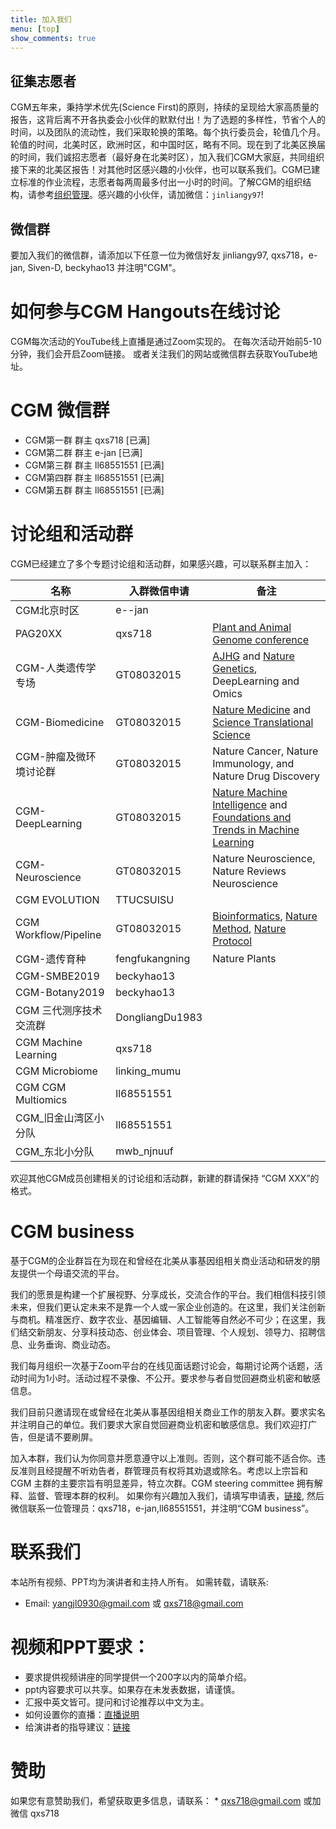 ```yaml
---
title: 加入我们
menu: [top]
show_comments: true
---
```


## 征集志愿者

CGM五年来，秉持学术优先(Science First)的原则，持续的呈现给大家高质量的报告，这背后离不开各执委会小伙伴的默默付出！为了选题的多样性，节省个人的时间，以及团队的流动性，我们采取轮换的策略。每个执行委员会，轮值几个月。轮值的时间，北美时区，欧洲时区，和中国时区，略有不同。现在到了北美区换届的时间，我们诚招志愿者（最好身在北美时区），加入我们CGM大家庭，共同组织接下来的北美区报告！对其他时区感兴趣的小伙伴，也可以联系我们。CGM已建立标准的作业流程，志愿者每两周最多付出一小时的时间。了解CGM的组织结构，请参考[组织管理](https://cgmonline.co/cgmec/)。感兴趣的小伙伴，请加微信：`jinliangy97`!

## 微信群

要加入我们的微信群，请添加以下任意一位为微信好友 jinliangy97, qxs718，e-jan, Siven-D, beckyhao13 并注明"CGM"。


# 如何参与CGM Hangouts在线讨论

CGM每次活动的YouTube线上直播是通过Zoom实现的。
在每次活动开始前5-10分钟，我们会开启Zoom链接。
或者关注我们的网站或微信群去获取YouTube地址。

# CGM 微信群
- CGM第一群 群主 qxs718 [已满]
- CGM第二群 群主 e-jan [已满] 
- CGM第三群 群主 ll68551551 [已满] 
- CGM第四群 群主 ll68551551 [已满]
- CGM第五群 群主 ll68551551 [已满]

# 讨论组和活动群
CGM已经建立了多个专题讨论组和活动群，如果感兴趣，可以联系群主加入：

名称    | 入群微信申请     | 备注    
 ------ | -------------- | ------ 
CGM北京时区 | e--jan |
PAG20XX              | qxs718          | [Plant and Animal Genome conference](http://www.intlpag.org) 
CGM-人类遗传学专场 | GT08032015 | [AJHG](https://www.cell.com/ajhg/home) and [Nature Genetics](https://www.nature.com/ng/), DeepLearning and Omics
CGM-Biomedicine | GT08032015 | [Nature Medicine](https://www.nature.com/nm/) and [Science Translational Science](https://www.science.org/journal/stm)
CGM-肿瘤及微环境讨论群 | GT08032015 | Nature Cancer, Nature Immunology, and Nature Drug Discovery
CGM-DeepLearning | GT08032015 | [Nature Machine Intelligence](https://www.nature.com/natmachintell/) and [Foundations and Trends in Machine Learning]([https://www.science.org/journal/stm](https://www.scimagojr.com/journalsearch.php?q=19300156903&tip=sid&clean=0))
CGM-Neuroscience |GT08032015 | Nature Neuroscience, Nature Reviews Neuroscience
CGM EVOLUTION | TTUCSUISU |
CGM Workflow/Pipeline | GT08032015 | [Bioinformatics](https://academic.oup.com/bioinformatics), [Nature Method](https://www.nature.com/nmeth/), [Nature Protocol](https://www.nature.com/nprot/)
CGM-遗传育种| fengfukangning | Nature Plants
CGM-SMBE2019|beckyhao13|
CGM-Botany2019|beckyhao13|
CGM 三代测序技术交流群  | DongliangDu1983 |   
CGM Machine Learning | qxs718          |   
CGM Microbiome|linking_mumu|
CGM CGM Multiomics|ll68551551|
CGM_旧金山湾区小分队 |ll68551551|
CGM_东北小分队|mwb_njnuuf|

欢迎其他CGM成员创建相关的讨论组和活动群，新建的群请保持 “CGM XXX”的格式。

# CGM business
基于CGM的企业群旨在为现在和曾经在北美从事基因组相关商业活动和研发的朋友提供一个母语交流的平台。

我们的愿景是构建一个扩展视野、分享成长，交流合作的平台。我们相信科技引领未来，但我们更认定未来不是靠一个人或一家企业创造的。在这里，我们关注创新与商机。精准医疗、数字农业、基因编辑、人工智能等自然必不可少；在这里，我们结交新朋友、分享科技动态、创业体会、项目管理、个人规划、领导力、招聘信息、业务垂询、商业动态。

我们每月组织一次基于Zoom平台的在线见面话题讨论会，每期讨论两个话题，活动时间为1小时。活动过程不录像、不公开。要求参与者自觉回避商业机密和敏感信息。

我们目前只邀请现在或曾经在北美从事基因组相关商业工作的朋友入群。要求实名并注明自己的单位。我们要求大家自觉回避商业机密和敏感信息。我们欢迎打广告，但是请不要刷屏。
 
加入本群，我们认为你同意并愿意遵守以上准则。否则，这个群可能不适合你。违反准则且经提醒不听劝告者，群管理员有权将其劝退或除名。考虑以上宗旨和CGM 主群的主要宗旨有明显差异，特立次群。CGM steering committee 拥有解释、监督、管理本群的权利。
如果你有兴趣加入我们，请填写申请表，[链接](https://forms.gle/GnvnQLLdAoSD21tq5), 然后微信联系一位管理员：qxs718，e-jan,ll68551551，并注明“CGM business”。
 
# 联系我们

本站所有视频、PPT均为演讲者和主持人所有。 如需转载，请联系:  
- Email: yangjl0930@gmail.com 或 qxs718@gmail.com

# 视频和PPT要求：

- 要求提供视频讲座的同学提供一个200字以内的简单介绍。
- ppt内容要求可以共享。如果存在未发表数据，请谨慎。
- 汇报中英文皆可。提问和讨论推荐以中文为主。
- 如何设置你的直播：[直播说明](ttps://docs.google.com/document/d/1fxmuZwoLearelWj2G1jK_wGcFdSQQ_0wVWC1YwgjkcM/edit?usp=sharing)
- 给演讲者的指导建议：[链接](https://docs.google.com/document/d/1pGoB_LCvdC84P2ZpEXBKeUES1g2rDvC2EmfOPRo-KiI/edit?usp=sharing)

# 赞助
如果您有意赞助我们，希望获取更多信息，请联系： * qxs718@gmail.com 或加微信 qxs718
